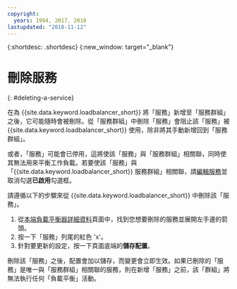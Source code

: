 ```yaml
---
copyright:
  years: 1994, 2017, 2018
lastupdated: "2018-11-12"
---
```


{:shortdesc: .shortdesc}
{:new_window: target="_blank"}

# 刪除服務
{: #deleting-a-service}

在為 {{site.data.keyword.loadbalancer_short}} 將「服務」新增至「服務群組」之後，它可能隨時會被刪除。從「服務群組」中刪除「服務」會阻止該「服務」被 {{site.data.keyword.loadbalancer_short}} 使用，除非將其手動新增回到「服務群組」。 

或者，「服務」可能會已停用，這將使該「服務」與「服務群組」相關聯，同時使其無法用來平衡工作負載。若要使該「服務」與「{{site.data.keyword.loadbalancer_short}} 服務群組」相關聯，請[編輯服務](/docs/infrastructure/local-load-balancer?topic=local-load-balancer-editing-a-service)並取消勾選**已啟用**勾選框。 

請遵循以下的步驟來從 {{site.data.keyword.loadbalancer_short}} 中刪除該「服務」。

1. 從[本端負載平衡器詳細資料](/docs/infrastructure/local-load-balancer?topic=local-load-balancer-viewing-local-load-balancer-details)頁面中，找到您想要刪除的服務並展開左手邊的箭頭。
2. 按一下「服務」列尾的紅色 'x'。
3. 針對要更新的設定，按一下頁面底端的**儲存配置**。

刪除該「服務」之後，配置會加以儲存，而變更會立即生效。如果已刪除的「服務」是唯一與「服務群組」相關聯的服務，則在新增「服務」之前，該「群組」將無法執行任何「負載平衡」活動。

